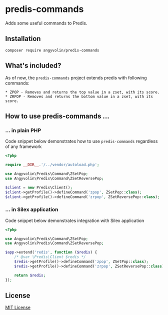 # predis-commands
Adds some useful commands to Predis. 

## Installation

    composer require angyvolin/predis-commands

## What's included?
As of now, the `predis-commands` project extends predis with following commands:

    * ZPOP - Removes and returns the top value in a zset, with its score.
    * ZRPOP - Removes and returns the bottom value in a zset, with its score.

## How to use predis-commands ...

### ... in plain PHP
Code snippet below demonstrates how to use `predis-commands` regardless of any framework 

```php
<?php

require __DIR__.'/../vendor/autoload.php';

use Angyvolin\Predis\Command\ZSetPop;
use Angyvolin\Predis\Command\ZSetReversePop;

$client = new Predis\Client();
$client->getProfile()->defineCommand('zpop', ZSetPop::class);
$client->getProfile()->defineCommand('zrpop', ZSetReversePop::class);
```

### ... in Silex application
Code snippet below demonstrates integration with Silex application 

```php
<?php

use Angyvolin\Predis\Command\ZSetPop;
use Angyvolin\Predis\Command\ZSetReversePop;

$app->extend('redis', function ($redis) {
    /* @var \Predis\Client $redis */
    $redis->getProfile()->defineCommand('zpop', ZSetPop::class);
    $redis->getProfile()->defineCommand('zrpop', ZSetReversePop::class);

    return $redis;
});
```

## License

[MIT License](LICENSE.md)
